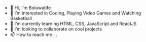 - 👋 Hi, I’m Boluwatife
- 👀 I’m interested in Coding, Playing Video Games and Watching Basketball
- 🌱 I’m currently learning HTML, CSS, JavaScript and ReactJS
- 💞️ I’m looking to collaborate on cool projects
- 📫 How to reach me ...

<!---
teefeh07/teefeh07 is a ✨ special ✨ repository because its `README.md` (this file) appears on your GitHub profile.
You can click the Preview link to take a look at your changes.
--->

